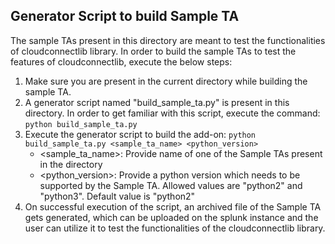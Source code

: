 ## Generator Script to build Sample TA
The sample TAs present in this directory are meant to test the functionalities of cloudconnectlib library. In order to build the sample TAs to test the features of cloudconnectlib, execute the below steps:
1. Make sure you are present in the current directory while building the sample TA.
2. A generator script named "build_sample_ta.py" is present in this directory. In order to get familiar with this script, execute the command: `python build_sample_ta.py`
3. Execute the generator script to build the add-on: `python build_sample_ta.py <sample_ta_name> <python_version>`
   - <sample_ta_name>: Provide name of one of the Sample TAs present in the directory
   - <python_version>: Provide a python version which needs to be supported by the Sample TA. Allowed values are "python2" and "python3". Default value is "python2"
4. On successful execution of the script, an archived file of the Sample TA gets generated, which can be uploaded on the splunk instance and the user can utilize it to test the functionalities of the cloudconnectlib library.

